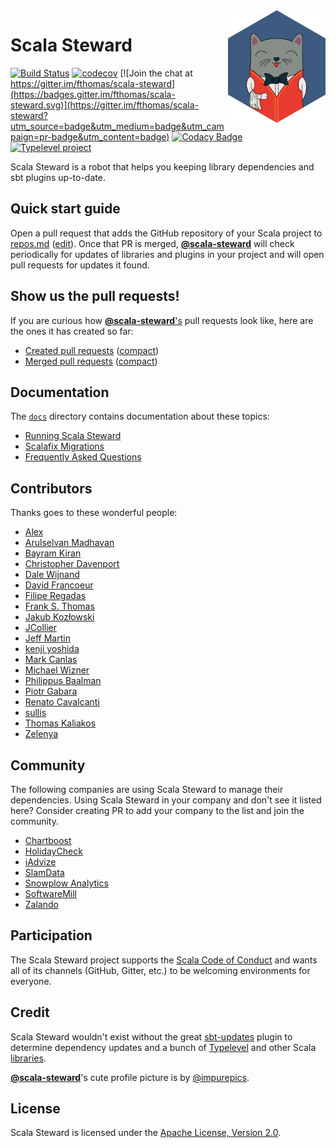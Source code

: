 <img src="https://github.com/fthomas/scala-steward/raw/master/data/images/scala-steward-logo-hex-1.png" width="156px" height="180px" align="right">

# Scala Steward
[![Build Status](https://travis-ci.org/fthomas/scala-steward.svg?branch=master)](https://travis-ci.org/fthomas/scala-steward)
[![codecov](https://codecov.io/gh/fthomas/scala-steward/branch/master/graph/badge.svg)](https://codecov.io/gh/fthomas/scala-steward)
[![Join the chat at https://gitter.im/fthomas/scala-steward](https://badges.gitter.im/fthomas/scala-steward.svg)](https://gitter.im/fthomas/scala-steward?utm_source=badge&utm_medium=badge&utm_campaign=pr-badge&utm_content=badge)
[![Codacy Badge](https://api.codacy.com/project/badge/Grade/4573461025c642daa4128b659ee54fc9)](https://www.codacy.com/app/fthomas/scala-steward?utm_source=github.com&amp;utm_medium=referral&amp;utm_content=fthomas/scala-steward&amp;utm_campaign=Badge_Grade)
[![Typelevel project](https://img.shields.io/badge/typelevel-project-brightgreen.svg)](https://typelevel.org/projects/#scala-steward)

Scala Steward is a robot that helps you keeping library dependencies
and sbt plugins up-to-date.

## Quick start guide

Open a pull request that adds the GitHub repository of your Scala project
to [repos.md](https://github.com/fthomas/scala-steward/blob/master/repos.md)
([edit](https://github.com/fthomas/scala-steward/edit/master/repos.md)).
Once that PR is merged, [**@scala-steward**][@scala-steward] will check
periodically for updates of libraries and plugins in your project and will
open pull requests for updates it found.

## Show us the pull requests!

If you are curious how [**@scala-steward**'s][@scala-steward] pull requests
look like, here are the ones it has created so far:

* [Created pull requests](https://github.com/search?q=author%3Ascala-steward+is%3Apr)
  ([compact](             https://github.com/pulls?q=author%3Ascala-steward+is%3Apr))
* [Merged pull requests]( https://github.com/search?q=author%3Ascala-steward+is%3Amerged+sort%3Aupdated-desc)
  ([compact](             https://github.com/pulls?q=author%3Ascala-steward+is%3Amerged+sort%3Aupdated-desc))

## Documentation

The [`docs`](docs) directory contains documentation about these topics:

* [Running Scala Steward](docs/running.md)
* [Scalafix Migrations](docs/scalafix-migrations.md)
* [Frequently Asked Questions](docs/faq.md)

## Contributors

Thanks goes to these wonderful people:

* [Alex](https://github.com/jhnsmth)
* [Arulselvan Madhavan](https://github.com/ArulselvanMadhavan)
* [Bayram Kiran](https://github.com/kiranbayram)
* [Christopher Davenport](https://github.com/ChristopherDavenport)
* [Dale Wijnand](https://github.com/dwijnand)
* [David Francoeur](https://github.com/daddykotex)
* [Filipe Regadas](https://github.com/regadas)
* [Frank S. Thomas](https://github.com/fthomas)
* [Jakub Kozłowski](https://github.com/kubukoz)
* [JCollier](https://github.com/Slakah)
* [Jeff Martin](https://github.com/custommonkey)
* [kenji yoshida](https://github.com/xuwei-k)
* [Mark Canlas](https://github.com/mcanlas)
* [Michael Wizner](https://github.com/mwz)
* [Philippus Baalman](https://github.com/Philippus)
* [Piotr Gabara](https://github.com/pgabara)
* [Renato Cavalcanti](https://github.com/renatocaval)
* [sullis](https://github.com/sullis)
* [Thomas Kaliakos](https://github.com/thomaska)
* [Zelenya](https://github.com/Zelenya)

## Community

The following companies are using Scala Steward to manage their dependencies.
Using Scala Steward in your company and don't see it listed here?
Consider creating PR to add your company to the list and join the community.

* [Chartboost](https://www.chartboost.com/)
* [HolidayCheck](https://github.com/holidaycheck)
* [iAdvize](https://www.iadvize.com/en/)
* [SlamData](https://slamdata.com/)
* [Snowplow Analytics](https://snowplowanalytics.com/)
* [SoftwareMill](https://softwaremill.com)
* [Zalando](https://en.zalando.de/)

## Participation

The Scala Steward project supports the [Scala Code of Conduct][CoC]
and wants all of its channels (GitHub, Gitter, etc.) to be welcoming
environments for everyone.

## Credit

Scala Steward wouldn't exist without the great [sbt-updates][sbt-updates]
plugin to determine dependency updates and a bunch of [Typelevel][Typelevel]
and other Scala [libraries](https://github.com/fthomas/scala-steward/blob/master/project/Dependencies.scala).

[**@scala-steward**][@scala-steward]'s cute profile picture is by
[@impurepics](https://twitter.com/impurepics/).

## License

Scala Steward is licensed under the
[Apache License, Version 2.0](http://www.apache.org/licenses/LICENSE-2.0).

[CoC]: https://github.com/fthomas/scala-steward/blob/master/CODE_OF_CONDUCT.md
[@scala-steward]: https://github.com/scala-steward
[sbt-updates]: https://github.com/rtimush/sbt-updates
[Typelevel]: https://typelevel.org/
